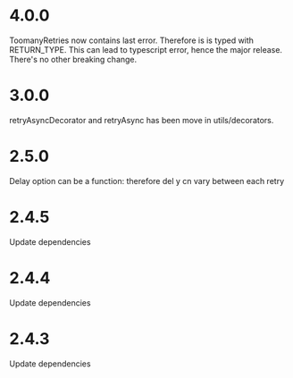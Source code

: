 # 4.0.0

ToomanyRetries now contains last error. Therefore is is typed with RETURN_TYPE.
This can lead to typescript error, hence the major release. There's no other 
breaking change.

# 3.0.0

retryAsyncDecorator and retryAsync has been move in utils/decorators.

# 2.5.0

Delay option can be a function: therefore del y cn vary between each retry

# 2.4.5

Update dependencies

# 2.4.4

Update dependencies

# 2.4.3

Update dependencies
